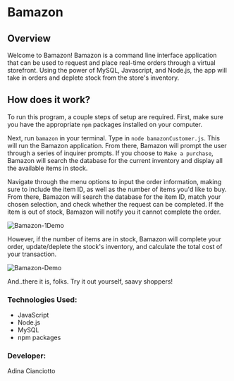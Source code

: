 # Bamazon

## Overview 
Welcome to Bamazon! Bamazon is a command line interface application that can be used to request and place real-time orders through a virtual storefront. Using the power of MySQL, Javascript, and Node.js, the app will take in orders and deplete stock from the store's inventory.

## How does it work?
To run this program, a couple steps of setup are required. First, make sure you have the appropriate `npm` packages installed on your computer.

Next, run  `bamazon` in your terminal. Type in `node bamazonCustomer.js`. This will run the Bamazon application. From there, Bamazon will prompt the user through a series of inquirer prompts. If you choose to `Make a purchase`, Bamazon will search the database for the current inventory and display all the available items in stock. 

Navigate through the menu options to input the order information, making sure to include the item ID, as well as the number of items you'd like to buy. From there, Bamazon will search the database for the item ID, match your chosen selection, and check whether the request can be completed. If the item is out of stock, Bamazon will notify you it cannot complete the order. 

![Bamazon-1Demo](https://media.giphy.com/media/lRdhbAMTVuqSmcYLT4/giphy.gif)

However, if the number of items are in stock, Bamazon will complete your order, update/deplete the stock's inventory, and calculate the total cost of your transaction. 

![Bamazon-Demo](https://media.giphy.com/media/W55dMVu6qUidXWk1zg/giphy.gif)

And..there it is, folks. Try it out yourself, saavy shoppers!

### Technologies Used:
* JavaScript
* Node.js
* MySQL
* npm packages

### Developer:
Adina Cianciotto
